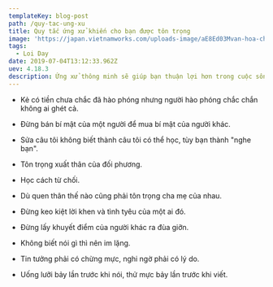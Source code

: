 ```yaml
---
templateKey: blog-post
path: /quy-tac-ung-xu
title: Quy tắc ứng xử khiến cho bạn được tôn trọng
image: 'https://japan.vietnamworks.com/uploads-image/aE8Ed03Mvan-hoa-chao-hoi-cua-nguoi-nhat.jpg' 
tags:
  - Loi Day
date: 2019-07-04T13:12:33.962Z
uev: 4.18.3
description: Ứng xử thông minh sẽ giúp bạn thuận lợi hơn trong cuộc sống.
---
```


- Kẻ có tiền chưa chắc đã hào phóng nhưng người hào phóng chắc chắn không ai ghét cả.

- Đừng bán bí mật của một người để mua bí mật của người khác.

- Sửa câu tôi không biết thành câu tôi có thể học, tùy bạn thành "nghe bạn".

- Tôn trọng xuất thân của đối phương.

- Học cách từ chối.

- Dù quen thân thế nào cũng phải tôn trọng cha mẹ của nhau.

- Đừng keo kiệt lời khen và tình tyêu của một ai đó.

- Đừng lấy khuyết điểm của người khác ra đùa giỡn.

- Không biết nói gì thì nên im lặng.

- Tin tưởng phải có chừng mực, nghi ngờ phải có lý do.

- Uống lưỡi bảy lần trước khi nói, thử mực bảy lần trước khi viết.
